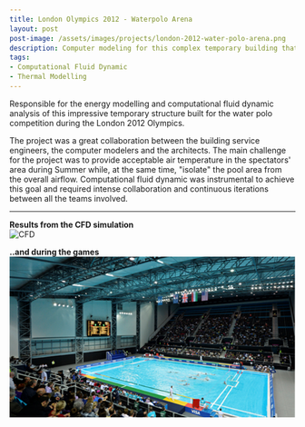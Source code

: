```yaml
---
title: London Olympics 2012 - Waterpolo Arena
layout: post
post-image: /assets/images/projects/london-2012-water-polo-arena.png
description: Computer modeling for this complex temporary building that hosted the water polo competition during the London 2012 Olympics 
tags:
- Computational Fluid Dynamic
- Thermal Modelling
---
```


Responsible for the energy modelling and computational fluid dynamic analysis of this impressive temporary structure built for the water polo competition during the London 2012 Olympics.

The project was a great collaboration between the building service engineers, the computer modelers and the architects. The main challenge for the project was to provide acceptable air temperature in the spectators' area during Summer while, at the same time, "isolate" the pool area from the overall airflow. Computational fluid dynamic was instrumental to achieve this goal and required intense collaboration and continuous iterations between all the teams involved.

---

**Results from the CFD simulation**<br>
![CFD](/assets/images/projects/waterpolo_CFD.png)

**..and during the games**<br>
![CFD](/assets/images/projects/waterpolo1.png)


